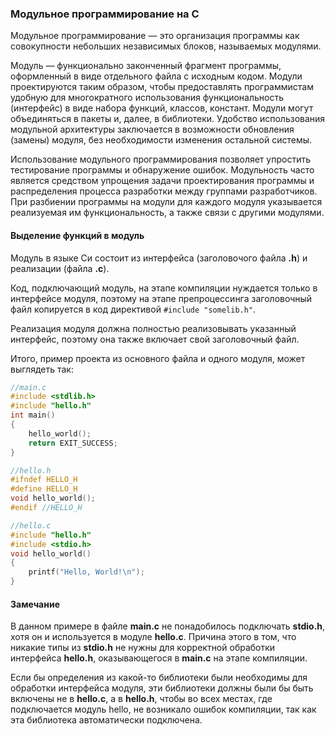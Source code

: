 ### Модульное программирование на С ###

Модульное программирование — это организация программы как совокупности небольших независимых блоков, называемых 
модулями.

Модуль — функционально законченный фрагмент программы, оформленный в виде отдельного файла с исходным кодом. Модули 
проектируются таким образом, чтобы предоставлять программистам удобную для многократного использования функциональность 
(интерфейс) в виде набора функций, классов, констант. Модули могут объединяться в пакеты и, далее, в библиотеки. Удобство 
использования модульной архитектуры заключается в возможности обновления (замены) модуля, без необходимости изменения 
остальной системы.

Использование модульного программирования позволяет упростить тестирование программы и обнаружение ошибок. Модульность 
часто является средством упрощения задачи проектирования программы и распределения процесса разработки между группами 
разработчиков. При разбиении программы на модули для каждого модуля указывается реализуемая им функциональность, а также 
связи с другими модулями.

#### Выделение функций в модуль ####
Модуль в языке Си состоит из интерфейса (заголовочого файла **.h**) и реализации (файла **.c**).

Код, подключающий модуль, на этапе компиляции нуждается только в интерфейсе модуля, поэтому на этапе препроцессинга 
заголовочный файл копируется в код директивой `#include "somelib.h"`.

Реализация модуля должна полностью реализовывать указанный интерфейс, поэтому она также включает свой заголовочный файл.

Итого, пример проекта из основного файла и одного модуля, может выглядеть так:
```c
//main.c
#include <stdlib.h>
#include "hello.h"
int main()
{
    hello_world();
    return EXIT_SUCCESS;
}
```
```c
//hello.h
#ifndef HELLO_H
#define HELLO_H
void hello_world();
#endif //HELLO_H
```
```c
//hello.c
#include "hello.h"
#include <stdio.h>
void hello_world()
{
    printf("Hello, World!\n");
}
```

#### Замечание ####

В данном примере в файле **main.c** не понадобилось подключать **stdio.h**, хотя он и используется в модуле **hello.c**. Причина этого 
в том, что никакие типы из **stdio.h** не нужны для корректной обработки интерфейса **hello.h**, оказывающегося в **main.c** на этапе 
компиляции.

Если бы определения из какой-то библиотеки были необходимы для обработки интерфейса модуля, эти библиотеки должны были бы 
быть включены не в **hello.c**, а в **hello.h**, чтобы во всех местах, где подключается модуль hello, не возникало ошибок компиляции, 
так как эта библиотека автоматически подключена.
